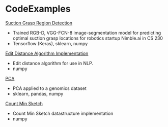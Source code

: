 # CodeExamples

[Suction Grasp Region Detection](./RobotSuctionAI)
  - Trained RGB-D, VGG-FCN-8 image-segmentation model for predicting optimal suction grasp locations for robotics startup Nimble.ai in CS 230
  - Tensorflow (Keras), sklearn, numpy
 
[Edit Distance Algorithm Implementation](./edit-distance.ipynb)
  - Edit distance algorithm for use in NLP. 
  - numpy
  
[PCA](./pca-genomics.ipynb)
  - PCA applied to a genomics dataset
  - sklearn, pandas, numpy
  
[Count Min Sketch](./count-min-sketch.ipynb)
  - Count Min Sketch datastructure implementation
  - numpy
